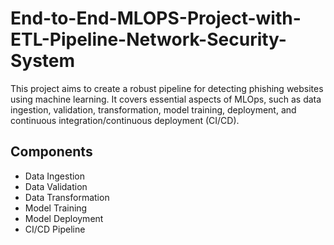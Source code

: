 # End-to-End-MLOPS-Project-with-ETL-Pipeline-Network-Security-System

This project aims to create a robust pipeline for detecting phishing websites using machine learning. It covers essential aspects of MLOps, such as data ingestion, validation, transformation, model training, deployment, and continuous integration/continuous deployment (CI/CD).

## Components

- Data Ingestion
- Data Validation
- Data Transformation
- Model Training
- Model Deployment
- CI/CD Pipeline
